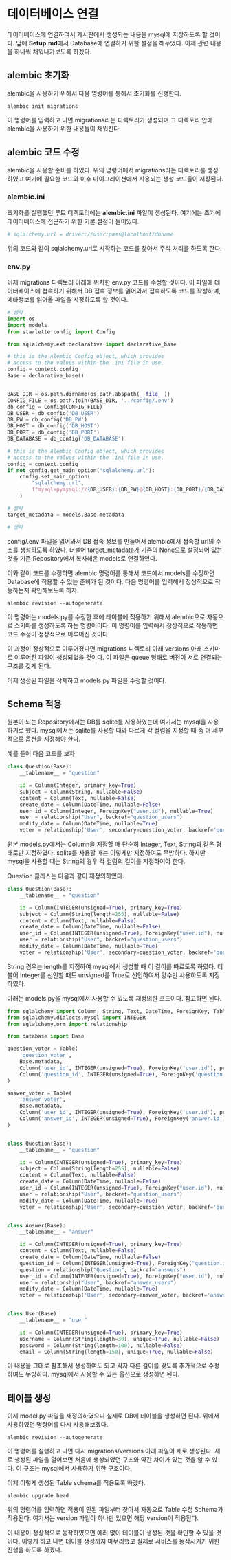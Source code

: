 # 데이터베이스 연결
데이터베이스에 연결하여서 게시판에서 생성되는 내용을 mysql에 저장하도록 할 것이다.
앞에 **Setup.md**에서 Database에 연결하기 위한 설정을 해두었다.
이제 관련 내용을 하나씩 채워나가보도록 하겠다.

## alembic 초기화
alembic을 사용하기 위해서 다음 명령어를 통해서 초기화를 진행한다.
``` shell
alembic init migrations
```

이 명령어를 입력하고 나면 migrations라는 디렉토리가 생성되며 그 디렉토리 안에 alembic을 사용하기 위한 내용들이 채워진다.

## alembic 코드 수정
alembic을 사용할 준비를 하였다. 위의 명령어에서 migrations라는 디렉토리를 생성하였고 여기에 필요한 코드와 이후 마이그레이션에서 사용되는 생성 코드들이 저장된다.

### alembic.ini
초기화를 실행했던 루트 디렉토리에는 **alembic.ini** 파일이 생성된다. 여기에는 초기에 데이터베이스에 접근하기 위한 기본 설정이 들어있다.
``` ini
# sqlalchemy.url = driver://user:pass@localhost/dbname
```
위의 코드와 같이 sqlalchemy.url로 시작하는 코드를 찾아서 주석 처리를 하도록 한다.

### env.py
이제 migrations 디렉토리 아래에 위치한 env.py 코드를 수정할 것이다.
이 파일에 데이터베이스에 접속하기 위해서 DB 접속 정보를 읽어와서 접속하도록 코드를 작성하며, 메타정보를 읽어올 파일을 지정하도록 할 것이다.
``` python
# 생략
import os
import models
from starlette.config import Config

from sqlalchemy.ext.declarative import declarative_base

# this is the Alembic Config object, which provides
# access to the values within the .ini file in use.
config = context.config
Base = declarative_base()


BASE_DIR = os.path.dirname(os.path.abspath(__file__))
CONFIG_FILE = os.path.join(BASE_DIR, '../config/.env')
db_config = Config(CONFIG_FILE)
DB_USER = db_config('DB_USER')
DB_PW = db_config('DB_PW')
DB_HOST = db_config('DB_HOST')
DB_PORT = db_config('DB_PORT')
DB_DATABASE = db_config('DB_DATABASE')

# this is the Alembic Config object, which provides
# access to the values within the .ini file in use.
config = context.config
if not config.get_main_option("sqlalchemy.url"):
    config.set_main_option(
        "sqlalchemy.url",
        f"mysql+pymysql://{DB_USER}:{DB_PW}@{DB_HOST}:{DB_PORT}/{DB_DATABASE}",
    )

# 생략
target_metadata = models.Base.metadata

# 생략
```
config/.env 파일을 읽어와서 DB 접속 정보를 만들어서 alembic에서 접속할 url의 주소를 생성하도록 하였다.
더불어 target_metadata가 기존의 None으로 설정되어 있는 것을 기존 Repository에서 복사해온 models로 연결하였다.

이와 같이 코드를 수정하면 alembic 명령어를 통해서 코드에서 models를 수정하면 Database에 적용할 수 있는 준비가 된 것이다.
다음 명령어를 입력해서 정상적으로 작동하는지 확인해보도록 하자.
``` shell
alembic revision --autogenerate
```
이 명령어는 models.py를 수정한 후에 테이블에 적용하기 위해서 alembic으로 자동으로 스키마를 생성하도록 하는 명령어이다.
이 명령어를 입력해서 정상적으로 작동하면 코드 수정이 정상적으로 이루어진 것이다.

이 과정이 정상적으로 이루어졌다면 migrations 디렉토리 아래 versions 아래 스키마로 이루어진 파일이 생성되었을 것이다.
이 파일은 queue 형태로 버전이 서로 연결되는 구조를 갖게 된다.

이제 생성된 파일을 삭제하고 models.py 파일을 수정할 것이다.

## Schema 적용
원본이 되는 Repository에서는 DB를 sqlite를 사용하였는데 여기서는 mysql을 사용하기로 했다.
mysql에서는 sqlite를 사용할 때와 다르게 각 컬럼을 지정할 때 좀 더 세부적으로 옵션을 지정해야 한다.

예를 들어 다음 코드를 보자

``` python
class Question(Base):
    __tablename__ = "question"

    id = Column(Integer, primary_key=True)
    subject = Column(String, nullable=False)
    content = Column(Text, nullable=False)
    create_date = Column(DateTime, nullable=False)
    user_id = Column(Integer, ForeignKey("user.id"), nullable=True)
    user = relationship("User", backref="question_users")
    modify_date = Column(DateTime, nullable=True)
    voter = relationship('User', secondary=question_voter, backref='question_voters')
```
원본 models.py에서는 Column을 지정할 때 단순히 Integer, Text, String과 같은 형태로만 지정하였다. sqlite를 사용할 때는 이렇게만 지정하여도 무방하다.
하지만 mysql을 사용할 때는 String의 경우 각 컬럼의 길이를 지정하여야 한다.

Question 클래스는 다음과 같이 재정의하였다.
``` python
class Question(Base):
    __tablename__ = "question"

    id = Column(INTEGER(unsigned=True), primary_key=True)
    subject = Column(String(length=255), nullable=False)
    content = Column(Text, nullable=False)
    create_date = Column(DateTime, nullable=False)
    user_id = Column(INTEGER(unsigned=True), ForeignKey("user.id"), nullable=True)
    user = relationship("User", backref="question_users")
    modify_date = Column(DateTime, nullable=True)
    voter = relationship('User', secondary=question_voter, backref='question_voters')
```
String 경우는 length를 지정하여 mysql에서 생성할 때 이 길이를 따르도록 하였다.
더불어 Integer를 선언할 때도 unsigned를 True로 선언하여서 양수만 사용하도록 지정하였다.

아래는 models.py을 mysql에서 사용할 수 있도록 재정의한 코드이다.
참고하면 된다.
``` python
from sqlalchemy import Column, String, Text, DateTime, ForeignKey, Table
from sqlalchemy.dialects.mysql import INTEGER
from sqlalchemy.orm import relationship

from database import Base

question_voter = Table(
    'question_voter',
    Base.metadata,
    Column('user_id', INTEGER(unsigned=True), ForeignKey('user.id'), primary_key=True),
    Column('question_id', INTEGER(unsigned=True), ForeignKey('question.id'), primary_key=True)
)

answer_voter = Table(
    'answer_voter',
    Base.metadata,
    Column('user_id', INTEGER(unsigned=True), ForeignKey('user.id'), primary_key=True),
    Column('answer_id', INTEGER(unsigned=True), ForeignKey('answer.id'), primary_key=True)
)


class Question(Base):
    __tablename__ = "question"

    id = Column(INTEGER(unsigned=True), primary_key=True)
    subject = Column(String(length=255), nullable=False)
    content = Column(Text, nullable=False)
    create_date = Column(DateTime, nullable=False)
    user_id = Column(INTEGER(unsigned=True), ForeignKey("user.id"), nullable=True)
    user = relationship("User", backref="question_users")
    modify_date = Column(DateTime, nullable=True)
    voter = relationship('User', secondary=question_voter, backref='question_voters')


class Answer(Base):
    __tablename__ = "answer"

    id = Column(INTEGER(unsigned=True), primary_key=True)
    content = Column(Text, nullable=False)
    create_date = Column(DateTime, nullable=False)
    question_id = Column(INTEGER(unsigned=True), ForeignKey("question.id"))
    question = relationship("Question", backref="answers")
    user_id = Column(INTEGER(unsigned=True), ForeignKey("user.id"), nullable=True)
    user = relationship("User", backref="answer_users")
    modify_date = Column(DateTime, nullable=True)
    voter = relationship('User', secondary=answer_voter, backref='answer_voters')


class User(Base):
    __tablename__ = "user"

    id = Column(INTEGER(unsigned=True), primary_key=True)
    username = Column(String(length=30), unique=True, nullable=False)
    password = Column(String(length=100), nullable=False)
    email = Column(String(length=150), unique=True, nullable=False)
```
이 내용을 그대로 참조해서 생성하여도 되고 각자 다른 길이를 갖도록 추가적으로 수정하여도 무방하다.
mysql에서 사용할 수 있는 옵션으로 생성하면 된다.

## 테이블 생성
이제 model.py 파일을 재정의하였으니 실제로 DB에 테이블을 생성하면 된다.
위에서 사용하였던 명령어를 다시 사용해보겠다.
``` shell
alembic revision --autogenerate
```
이 명령어를 실행하고 나면 다시 migrations/versions 아래 파일이 새로 생성된다.
새로 생성된 파일을 열어보면 처음에 생성되었던 구조와 약간 차이가 있는 것을 알 수 있다.
이 구조는 mysql에서 사용하기 위한 구조이다.

이제 이렇게 생성된 Table schema를 적용도록 하겠다.
``` shell
alembic upgrade head
```
위의 명령어를 입력하면 적용이 안된 파일부터 찾아서 자동으로 Table 수정 Schema가 적용된다.
여기서는 version 파일이 하나만 있으면 해당 version이 적용된다.

이 내용이 정상적으로 동작하였으면 에러 없이 테이블이 생성된 것을 확인할 수 있을 것이다.
이렇게 하고 나면 테이블 생성까지 마무리했고 실제로 서비스를 동작시키기 위한 진행을 하도록 하겠다.
